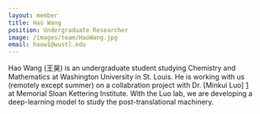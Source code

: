 ```yaml
---
layout: member
title: Hao Wang
position: Undergraduate Researcher
image: /images/team/HaoWang.jpg
email: haow1@wustl.edu
---
```


Hao Wang (王昊) is an undergraduate student studying Chemistry and Mathematics at Washington University in St. Louis. He is working with us (remotely except summer) on a collabration project with Dr. [Minkui Luo] [1] at Memorial Sloan Kettering Institute. With the Luo lab, we are developing a deep-learning model to study the post-translational machinery.

[1]: https://www.mskcc.org/research/ski/labs/minkui-luo

